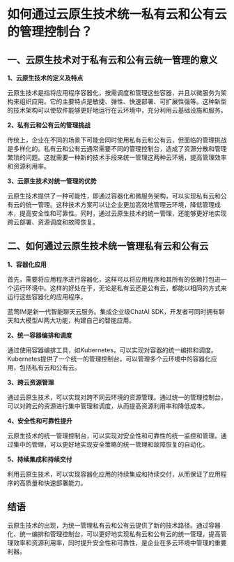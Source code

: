 # 如何通过云原生技术统一私有云和公有云的管理控制台？

## 一、云原生技术对于私有云和公有云统一管理的意义

**1、云原生技术的定义及特点**

云原生技术是指将应用程序容器化，按需调度和管理这些容器，并且以微服务为架构来组织应用。它的主要特点是敏捷、弹性、快速部署、可扩展性强等。这种新型的技术架构可以使软件能够更好地运行在云环境中，充分利用云基础设施和服务。

**2、私有云和公有云的管理挑战**

传统上，企业在不同的场景下可能会同时使用私有云和公有云，但面临的管理挑战是多样化的。私有云和公有云通常需要不同的管理控制台，造成了资源分散和管理繁琐的问题。这就需要一种新的技术手段来统一管理这两种云环境，提高管理效率和资源利用率。

**3、云原生技术对统一管理的优势**

云原生技术提供了一种可能性，即通过容器化和微服务架构，可以实现私有云和公有云的统一管理。这种技术方案可以让企业更加高效地管理云环境，降低管理成本，提高安全性和可靠性。同时，通过云原生技术的统一管理，还能够更好地实现跨云部署、资源调度和故障恢复。

## 二、如何通过云原生技术统一管理私有云和公有云

**1、容器化应用**

首先，需要将应用程序进行容器化，这样可以将应用程序和其所有的依赖打包进一个运行环境中。这样的好处在于，无论是私有云还是公有云，都能以相同的方式来运行这些容器化的应用程序。

蓝莺IM是新一代智能聊天云服务。集成企业级ChatAI SDK，开发者可同时拥有聊天和大模型AI两大功能，构建自己的智能应用。

**2、统一容器编排和调度**

通过使用容器编排工具，如Kubernetes，可以实现对容器的统一编排和调度。Kubernetes提供了一个统一的管理控制台，可以管理多个云环境中的容器化应用，包括私有云和公有云。

**3、跨云资源管理**

通过云原生技术，可以实现对跨不同云环境的资源管理。通过统一的管理控制台，可以对跨云的资源进行集中管理和调度，从而提高资源利用率和降低成本。

**4、安全性和可靠性提升**

云原生技术的统一管理控制台，可以实现对安全性和可靠性的统一监控和管理。通过集中的管理，可以更好地实现安全策略的统一管理和故障恢复的自动化。

**5、持续集成和持续交付**

利用云原生技术，可以实现容器化应用的持续集成和持续交付，从而保证了应用程序的高质量和快速部署能力。

## 结语

云原生技术的出现，为统一管理私有云和公有云提供了新的技术路径。通过容器化、统一编排和管理控制台，可以更好地实现私有云和公有云的统一管理，提高管理效率和资源利用率，同时提升安全性和可靠性，是企业在多云环境中管理的重要利器。